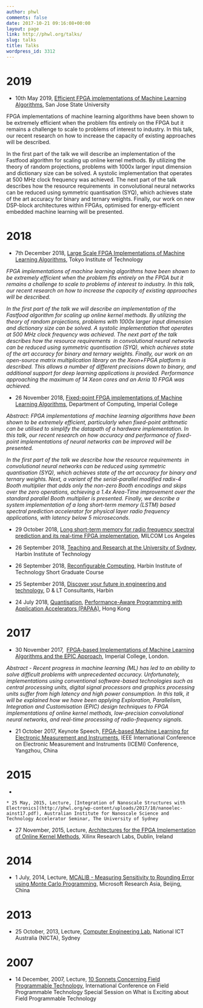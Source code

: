 ```yaml
---
author: phwl
comments: false
date: 2017-10-21 09:16:08+00:00
layout: page
link: http://phwl.org/talks/
slug: talks
title: Talks
wordpress_id: 3312
---
```


# 2019





 	
  * 10th May 2019, [Efficient FPGA implementations of Machine Learning Algorithms](http://phwl.org/wp-content/uploads/2019/05/efficientML19.pdf), San Jose State University


FPGA implementations of machine learning algorithms have been shown to be extremely efficient when the problem fits entirely on the FPGA but it remains a challenge to scale to problems of interest to industry. In this talk, our recent research on how to increase the capacity of existing approaches will be described.

In the first part of the talk we will describe an implementation of the Fastfood algorithm for scaling up online kernel methods. By utilizing the theory of random projections, problems with 1000x larger input dimension and dictionary size can be solved. A systolic implementation that operates at 500 MHz clock frequency was achieved. The next part of the talk describes how the resource requirements  in convolutional neural networks can be reduced using symmetric quantisation (SYQ), which achieves state of the art accuracy for binary and ternary weights. Finally, our work on new DSP-block architectures within FPGAs, optimised for energy-efficient embedded machine learning will be presented.


# 2018





 	
  * 7th December 2018, [Large Scale FPGA Implementations of Machine Learning Algorithms](http://phwl.org/wp-content/uploads/2018/12/largescaleML18.pdf), Tokyo Institute of Technology


_FPGA implementations of machine learning algorithms have been shown to be extremely efficient when the problem fits entirely on the FPGA but it remains a challenge to scale to problems of interest to industry. In this talk, our recent research on how to increase the capacity of existing approaches will be described._

_In the first part of the talk we will describe an implementation of the Fastfood algorithm for scaling up online kernel methods. By utilizing the theory of random projections, problems with 1000x larger input dimension and dictionary size can be solved. A systolic implementation that operates at 500 MHz clock frequency was achieved. The next part of the talk describes how the resource requirements  in convolutional neural networks can be reduced using symmetric quantisation (SYQ), which achieves state of the art accuracy for binary and ternary weights. Finally, our work on an open-source matrix multiplication library on the Xeon+FPGA platform is described. This allows a number of different precisions down to binary, and additional support for deep learning applications is provided. Performance approaching the maximum of 14 Xeon cores and an Arria 10 FPGA was achieved._



 	
  * 26 November 2018, [Fixed-point FPGA implementations of Machine Learning Algorithms](http://phwl.org/wp-content/uploads/2018/11/fixedml-imperial18.pdf), Department of Computing, Imperial College


_Abstract: FPGA implementations of machine learning algorithms have been shown to be extremely efficient, particularly when fixed-point arithmetic can be utilised to simplify the datapath of a hardware implementation. In this talk, our recent research on how accuracy and performance of fixed-point implementations of neural networks can be improved will be presented._

_In the first part of the talk we describe how the resource requirements  in convolutional neural networks can be reduced using symmetric quantisation (SYQ), which achieves state of the art accuracy for binary and ternary weights. Next, a variant of the serial-parallel modified radix-4 Booth multiplier that adds only the non-zero Booth encodings and skips over the zero operations, achieving a 1.4x Area-Time improvement over the standard parallel Booth multiplier is presented. Finally, we describe a system implementation of a long short-term memory (LSTM) based spectral prediction accelerator for physical layer radio frequency applications, with latency below 5 microseconds._



 	
  * 29 October 2018, [Long short-term memory for radio frequency spectral prediction and its real-time FPGA implementation](http://phwl.org/wp-content/uploads/2018/10/lstmslides-milcom18.pdf), MILCOM Los Angeles

 	
  * 26 September 2018, [Teaching and Research at the University of Sydney](http://phwl.org/wp-content/uploads/2018/09/TeachingandResearchatUSyd-HIT18.pdf), Harbin Institute of Technology

 	
  * 26 September 2018, [Reconfigurable Computing](http://phwl.org/harbin-intitute-of-technology-reconfigurable-computing-course-2018/), Harbin Institute of Technology Short Graduate Course

 	
  * 25 September 2018, [Discover your future in engineering and technology](http://phwl.org/wp-content/uploads/2018/09/DLT-presentation-60-min.pdf), D & LT Consultants, Harbin

 	
  * 24 July 2018, [Quantisation](http://phwl.org/wp-content/uploads/2018/11/quantisation-papaa18.pdf), [Performance-Aware Programming with Application Accelerators (PAPAA)](http://cscpapaa.eee.hku.hk/), Hong Kong




# 2017





 	
  * 30 November 2017,  [FPGA-based Implementations of Machine Learning Algorithms and the EPIC Approach](http://phwl.org/wp-content/uploads/2017/11/imperial17.pdf), Imperial College, London.


_Abstract - Recent progress in machine learning (ML) has led to an ability to solve difficult problems with unprecedented accuracy. Unfortunately, implementations using conventional software-based technologies such as central processing units, digital signal processors and graphics processing units suffer from high latency and high power consumption. In this talk, it will be explained how we have been applying Exploration, Parallelism, Integration and Customisation (EPIC) design techniques to FPGA implementations of online kernel methods, low-precision convolutional neural networks, and real-time processing of radio-frequency signals._



 	
  * 21 October 2017, Keynote Speech, [FPGA-based Machine Learning for Electronic Measurement and Instruments](http://phwl.org/wp-content/uploads/2017/10/FPGAMLforEMI17.pdf), IEEE International Conference on Electronic Measurement and Instruments (ICEMI) Conference, Yangzhou, China




# 2015





 	
  * 

 	
    * 25 May, 2015, Lecture, [Integration of Nanoscale Structures with Electronics](http://phwl.org/wp-content/uploads/2017/10/nanoelec-ainst17.pdf), Australian Institute for Nanoscale Science and Technology Accelerator Seminar, The University of Sydney






 	
  * 27 November, 2015, Lecture, [Architectures for the FPGA Implementation of Online Kernel Methods](http://phwl.org/wp-content/uploads/2017/10/ml-xilinx15.pdf), Xilinx Research Labs, Dublin, Ireland




# 2014





 	
  * 1 July, 2014, Lecture, [MCALIB - Measuring Sensitivity to Rounding Error using Monte Carlo Programming](http://phwl.org/wp-content/uploads/2017/10/mca-msra14.pdf), Microsoft Research Asia, Beijing, China




# 2013





 	
  * 25 October, 2013, Lecture, [Computer Engineering Lab](http://phwl.org/wp-content/uploads/2017/10/cel-nicta13.pdf), National ICT Australia (NICTA), Sydney




# 2007





 	
  * 14 December, 2007, Lecture, [10 Sonnets Concerning Field Programmable Technology](http://phwl.org/wp-content/uploads/2017/10/fpt07-whatsexciting.pdf), International Conference on Field Programmable Technology Special Session on What is Exciting about Field Programmable Technology



